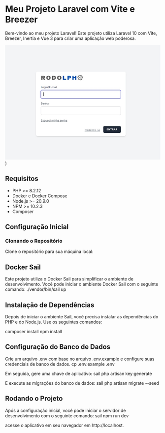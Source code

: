 # Meu Projeto Laravel com Vite e Breezer

Bem-vindo ao meu projeto Laravel! Este projeto utiliza Laravel 10 com Vite, Breezer, Inertia e Vue 3 para criar uma aplicação web poderosa.

![Logo da minha aplicação](public/images/screem-login.jpg))

## Requisitos

- PHP >= 8.2.12
- Docker e Docker Compose
- Node.js >= 20.9.0
- NPM >= 10.2.3
- Composer

## Configuração Inicial

### Clonando o Repositório

Clone o repositório para sua máquina local:


## Docker Sail
Este projeto utiliza o Docker Sail para simplificar o ambiente de desenvolvimento. Você pode iniciar o ambiente Docker Sail com o seguinte comando:
./vendor/bin/sail up

## Instalação de Dependências
Depois de iniciar o ambiente Sail, você precisa instalar as dependências do PHP e do Node.js. Use os seguintes comandos:

composer install
npm install

## Configuração do Banco de Dados
Crie um arquivo .env com base no arquivo .env.example e configure suas credenciais de banco de dados.
cp .env.example .env

Em seguida, gere uma chave de aplicativo:
sail php artisan key:generate

E execute as migrações do banco de dados:
sail php artisan migrate --seed

## Rodando o Projeto
Após a configuração inicial, você pode iniciar o servidor de desenvolvimento com o seguinte comando:
sail npm run dev

acesse o aplicativo em seu navegador em http://localhost.





